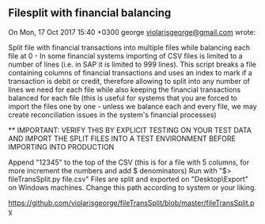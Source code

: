 ## Filesplit with financial balancing

On Mon, 17 Oct 2017 15:40 +0300 george violarisgeorge@gmail.com wrote:

Split file with financial transactions into multiple files while balancing each file at 0 - In some financial systems importing of CSV files is limited to a number of lines (i.e. in SAP it is limited to 999 lines). This script breaks a file containing columns of financial transactions and uses an index to mark if a transaction is debit or credit, therefore allowing to split into any number of lines we need for each file while also keeping the financial transactions balanced for each file (this is useful for systems that you are forced to import the files one by one - unless we balance each and every file, we may create reconciliation issues in the system's financial processes)

** IMPORTANT: VERIFY THIS BY EXPLICIT TESTING ON YOUR TEST DATA AND IMPORT THE SPLIT FILES INTO A TEST ENVIRONMENT BEFORE IMPORTING INTO PRODUCTION

Append "1$2$3$4$5" to the top of the CSV (this is for a file with 5 columns, for more increment the numbers and add $ denominators)
Run with "$> fileTransSplit.py file.csv"
Files are split and exported on "Desktop\Export" on Windows machines. Change this path according to system or your liking.

https://github.com/violarisgeorge/fileTransSplit/blob/master/fileTransSplit.py
